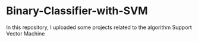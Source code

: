 # Binary-Classifier-with-SVM
In this repository, I uploaded some projects related to the algorithm Support Vector Machine
